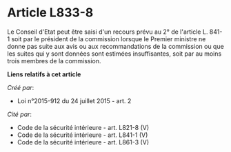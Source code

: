 # Article L833-8

Le Conseil d'Etat peut être saisi d'un recours prévu au 2° de l'article L. 841-1 soit par le président de la commission
lorsque le Premier ministre ne donne pas suite aux avis ou aux recommandations de la commission ou que les suites qui y sont
données sont estimées insuffisantes, soit par au moins trois membres de la commission.

**Liens relatifs à cet article**

_Créé par_:

  - Loi n°2015-912 du 24 juillet 2015 - art. 2

_Cité par_:

  - Code de la sécurité intérieure - art. L821-8 (V)
  - Code de la sécurité intérieure - art. L841-1 (V)
  - Code de la sécurité intérieure - art. L861-3 (V)
